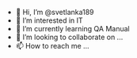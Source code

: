 - 👋 Hi, I’m @svetlanka189
- 👀 I’m interested in IT
- 🌱 I’m currently learning QA Manual
- 💞️ I’m looking to collaborate on ...
- 📫 How to reach me ...

<!---
svetlanka189/svetlanka189 is a ✨ special ✨ repository because its `README.md` (this file) appears on your GitHub profile.
You can click the Preview link to take a look at your changes.
--->
